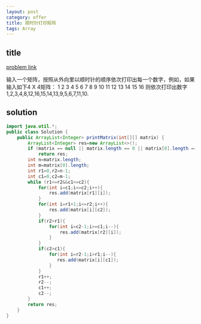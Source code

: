 ```yaml
---
layout: post
category: offer
title: 顺时针打印矩阵
tags: Array
---
```


## title
[problem link](https://www.nowcoder.com/practice/9b4c81a02cd34f76be2659fa0d54342a?tpId=13&tqId=11172&tPage=1&rp=1&ru=%2Fta%2Fcoding-interviews&qru=%2Fta%2Fcoding-interviews%2Fquestion-ranking)

输入一个矩阵，按照从外向里以顺时针的顺序依次打印出每一个数字，例如，如果输入如下4 X 4矩阵： 1 2 3 4 5 6 7 8 9 10 11 12 13 14 15 16 则依次打印出数字1,2,3,4,8,12,16,15,14,13,9,5,6,7,11,10.

## solution


```java
import java.util.*;
public class Solution {
    public ArrayList<Integer> printMatrix(int[][] matrix) {
        ArrayList<Integer> res=new ArrayList<>();
        if (matrix == null || matrix.length == 0 || matrix[0].length == 0)
            return res;
        int n=matrix.length;
        int m=matrix[0].length;
        int r1=0,r2=n-1;
        int c1=0,c2=m-1;
        while (r1<=r2&&c1<=c2){
            for(int i=c1;i<=c2;i++){
                res.add(matrix[r1][i]);
            }
            for(int i=r1+1;i<=r2;i++){
                res.add(matrix[i][c2]);
            }
            if(r2>r1){
                for(int i=c2-1;i>=c1;i--){
                    res.add(matrix[r2][i]);
                }
            }
            if(c2>c1){
                for(int i=r2-1;i>r1;i--){
                   res.add(matrix[i][c1]);
                }
            }
            r1++;
            r2--;
            c1++;
            c2--;
        }
        return res;
    }
}

```